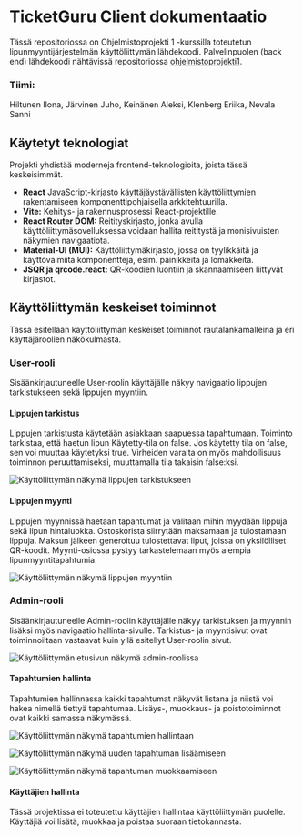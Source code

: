 # TicketGuru Client dokumentaatio

Tässä repositoriossa on Ohjelmistoprojekti 1 -kurssilla toteutetun lipunmyyntijärjestelmän käyttöliittymän lähdekoodi. Palvelinpuolen (back end) lähdekoodi nähtävissä repositoriossa [ohjelmistoprojekti1](https://github.com/devjuhis/ohjelmistoprojekti1).

### Tiimi: 
Hiltunen Ilona, Järvinen Juho, Keinänen Aleksi, Klenberg Eriika, Nevala Sanni

## Käytetyt teknologiat
Projekti yhdistää moderneja frontend-teknologioita, joista tässä keskeisimmät.

* **React** JavaScript-kirjasto käyttäjäystävällisten käyttöliittymien rakentamiseen komponenttipohjaisella arkkitehtuurilla.
* **Vite:** Kehitys- ja rakennusprosessi React-projektille.
* **React Router DOM:** Reitityskirjasto, jonka avulla käyttöliittymäsovelluksessa voidaan hallita  reititystä ja monisivuisten näkymien navigaatiota.
* **Material-UI (MUI):** Käyttöliittymäkirjasto, jossa on tyylikkäitä ja käyttövalmiita komponentteja, esim. painikkeita ja lomakkeita.
* **JSQR ja qrcode.react:** QR-koodien luontiin ja skannaamiseen liittyvät kirjastot.

## Käyttöliittymän keskeiset toiminnot
Tässä esitellään käyttöliittymän keskeiset toiminnot rautalankamalleina ja eri käyttäjäroolien näkökulmasta.

### User-rooli
Sisäänkirjautuneelle User-roolin käyttäjälle näkyy navigaatio lippujen tarkistukseen sekä lippujen myyntiin.

#### Lippujen tarkistus
Lippujen tarkistusta käytetään asiakkaan saapuessa tapahtumaan. Toiminto tarkistaa, että haetun lipun Käytetty-tila on false. Jos käytetty tila on false, sen voi muuttaa käytetyksi true. Virheiden varalta on myös mahdollisuus toiminnon peruuttamiseksi, muuttamalla tila takaisin false:ksi.

![Käyttöliittymän näkymä lippujen tarkistukseen](op1-client-side/wireframes/tarkistus.png)

#### Lippujen myynti
Lippujen myynnissä haetaan tapahtumat ja valitaan mihin myydään lippuja sekä lipun hintaluokka. Ostoskorista siirrytään maksamaan ja tulostamaan lippuja. Maksun jälkeen generoituu tulostettavat liput, joissa on yksilölliset QR-koodit. Myynti-osiossa pystyy tarkastelemaan myös aiempia lipunmyyntitapahtumia.

![Käyttöliittymän näkymä lippujen myyntiin](op1-client-side/wireframes/myynti.png)

### Admin-rooli
Sisäänkirjautuneelle Admin-roolin käyttäjälle näkyy tarkistuksen ja myynnin lisäksi myös navigaatio hallinta-sivulle. Tarkistus- ja myyntisivut ovat toiminnoiltaan vastaavat kuin yllä esitellyt User-roolin sivut.

![Käyttöliittymän etusivun näkymä admin-roolissa](op1-client-side/wireframes/adminHome.png)

#### Tapahtumien hallinta
Tapahtumien hallinnassa kaikki tapahtumat näkyvät listana ja niistä voi hakea nimellä tiettyä tapahtumaa. Lisäys-, muokkaus- ja poistotoiminnot ovat kaikki samassa näkymässä.

![Käyttöliittymän näkymä tapahtumien hallintaan](op1-client-side/wireframes/tapahtumat.png)

![Käyttöliittymän näkymä uuden tapahtuman lisäämiseen](op1-client-side/wireframes/uusiTapahtuma.png)

![Käyttöliittymän näkymä tapahtuman muokkaamiseen](op1-client-side/wireframes/tapahtumanMuokkaus.png)

#### Käyttäjien hallinta
Tässä projektissa ei toteutettu käyttäjien hallintaa käyttöliittymän puolelle. Käyttäjiä voi lisätä, muokkaa ja poistaa suoraan tietokannasta.